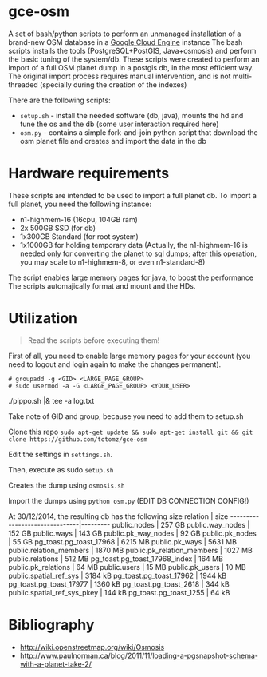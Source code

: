 gce-osm
=======

A set of bash/python scripts to perform an unmanaged installation of a brand-new OSM database in a [Google Cloud Engine](https://cloud.google.com/compute/) instance
 The bash scripts installs the tools (PostgreSQL+PostGIS, Java+osmosis) and perform the basic tuning of the system/db.
These scripts were created to perform an import of a full OSM planet dump in a postgis db, in the most efficient way. The original import
process requires manual intervention, and is not multi-threaded (specially during the creation of the indexes)

There are the following scripts:
* `setup.sh` - install the needed software (db, java), mounts the hd and tune the os and the db (some user interaction required here)
* `osm.py` - contains a simple fork-and-join python script that download the osm planet file and creates and import the data in the db

# Hardware requirements
These scripts are intended to be used to import a full planet db. 
To import a full planet, you need the following instance:
* n1-highmem-16 (16cpu, 104GB ram)
* 2x 500GB SSD (for db)
* 1x300GB Standard (for root system)
* 1x1000GB for holding temporary data
(Actually, the n1-highmem-16 is needed only for converting the planet to sql dumps; after this operation, you may scale to n1-highmem-8, or even n1-standard-8)

The script enables large memory pages for java, to boost the performance
The scripts automajically format and mount and the HDs.

# Utilization

> Read the scripts before executing them!

First of all, you need to enable large memory pages for your account (you need to logout and login again to make the changes permanent).
```
# groupadd -g <GID> <LARGE_PAGE_GROUP>
# sudo usermod -a -G <LARGE_PAGE_GROUP> <YOUR_USER>

```


./pippo.sh |& tee -a log.txt

Take note of GID and group, because you need to add them to setup.sh

Clone this repo `sudo apt-get update && sudo apt-get install git && git clone https://github.com/totomz/gce-osm`

Edit the settings in `settings.sh`.

Then, execute as sudo `setup.sh`

Creates the dump using `osmosis.sh` 

Import the dumps using `python osm.py` (EDIT DB CONNECTION CONFIG!)

At 30/12/2014, the resulting db has the following size 
           relation            |  size
-------------------------------|---------
 public.nodes                  | 257 GB
 public.way_nodes              | 152 GB
 public.ways                   | 143 GB
 public.pk_way_nodes           | 92 GB
 public.pk_nodes               | 55 GB
 pg_toast.pg_toast_17968       | 6215 MB
 public.pk_ways                | 5631 MB
 public.relation_members       | 1870 MB
 public.pk_relation_members    | 1027 MB
 public.relations              | 512 MB
 pg_toast.pg_toast_17968_index | 164 MB
 public.pk_relations           | 64 MB
 public.users                  | 15 MB
 public.pk_users               | 10 MB
 public.spatial_ref_sys        | 3184 kB
 pg_toast.pg_toast_17962       | 1944 kB
 pg_toast.pg_toast_17977       | 1360 kB
 pg_toast.pg_toast_2618        | 344 kB
 public.spatial_ref_sys_pkey   | 144 kB
 pg_toast.pg_toast_1255        | 64 kB
 
 
 # Bibliography
 * http://wiki.openstreetmap.org/wiki/Osmosis
 * http://www.paulnorman.ca/blog/2011/11/loading-a-pgsnapshot-schema-with-a-planet-take-2/
 